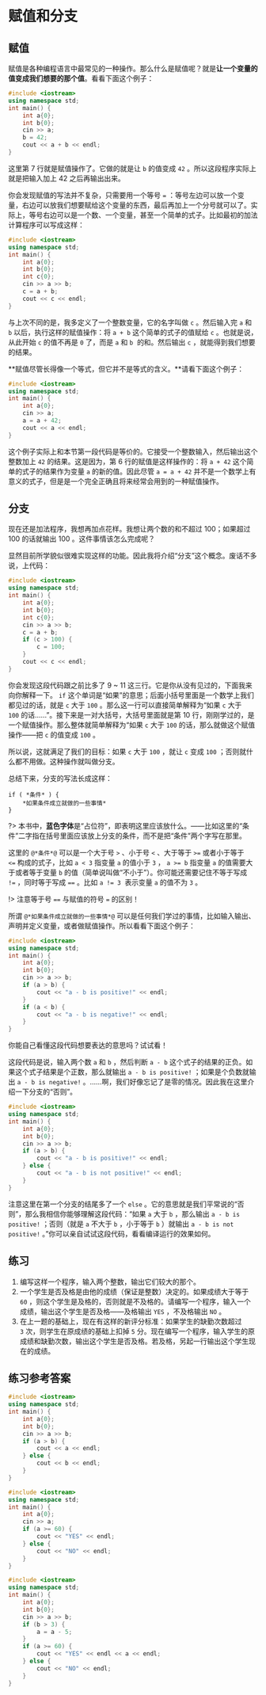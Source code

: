 # 赋值和分支

## 赋值

赋值是各种编程语言中最常见的一种操作。那么什么是赋值呢？就是**让一个变量的值变成我们想要的那个值**。看看下面这个例子：
```cpp
#include <iostream>
using namespace std;
int main() {
    int a{0};
    int b{0};
    cin >> a;
    b = 42;
    cout << a + b << endl;
}
```
这里第 7 行就是赋值操作了。它做的就是让 `b` 的值变成 `42` 。所以这段程序实际上就是把输入加上 42 之后再输出出来。

你会发现赋值的写法并不复杂，只需要用一个等号 `=` ：等号左边可以放一个变量，右边可以放我们想要赋给这个变量的东西，最后再加上一个分号就可以了。实际上，等号右边可以是一个数、一个变量，甚至一个简单的式子。比如最初的加法计算程序可以写成这样：
```cpp
#include <iostream>
using namespace std;
int main() {
    int a{0};
    int b{0};
    int c{0};
    cin >> a >> b;
    c = a + b;
    cout << c << endl;
}
```
与上次不同的是，我多定义了一个整数变量，它的名字叫做 `c` 。然后输入完 `a` 和 `b` 以后，执行这样的赋值操作：将 `a + b` 这个简单的式子的值赋给 `c` 。也就是说，从此开始 `c` 的值不再是 `0` 了，而是 `a` 和 `b`  的和。然后输出 `c` ，就能得到我们想要的结果。

**赋值尽管长得像一个等式，但它并不是等式的含义。**请看下面这个例子：
```cpp
#include <iostream>
using namespace std;
int main() {
    int a{0};
    cin >> a;
    a = a + 42;
    cout << a << endl;
}
```

这个例子实际上和本节第一段代码是等价的。它接受一个整数输入，然后输出这个整数加上 `42` 的结果。这是因为，第 6 行的赋值是这样操作的：将 `a + 42` 这个简单的式子的结果作为变量 `a` 的新的值。因此尽管 `a = a + 42` 并不是一个数学上有意义的式子，但是是一个完全正确且将来经常会用到的一种赋值操作。
## 分支

现在还是加法程序，我想再加点花样。我想让两个数的和不超过 100；如果超过 100 的话就输出 100 。这件事情该怎么完成呢？

显然目前所学貌似很难实现这样的功能。因此我将介绍“分支”这个概念。废话不多说，上代码：
```cpp
#include <iostream>
using namespace std;
int main() {
    int a{0};
    int b{0};
    int c{0};
    cin >> a >> b;
    c = a + b;
    if (c > 100) {
        c = 100;
    }
    cout << c << endl;
}
```
你会发现这段代码跟之前比多了 9 ~ 11 这三行。它是你从没有见过的，下面我来向你解释一下。 `if` 这个单词是“如果”的意思；后面小括号里面是一个数学上我们都见过的话，就是 `c` 大于 `100` 。那么这一行可以直接简单解释为“如果 `c` 大于 `100` 的话……”。接下来是一对大括号，大括号里面就是第 10 行，刚刚学过的，是一个赋值操作。那么整体就简单解释为“如果 `c` 大于 `100` 的话，那么就做这个赋值操作——把 `c` 的值变成 `100` 。

所以说，这就满足了我们的目标：如果 `c` 大于 `100` ，就让 `c` 变成 `100` ；否则就什么都不用做。这种操作就叫做分支。

总结下来，分支的写法长成这样：

```sdsc
if ( *条件* ) {
    *如果条件成立就做的一些事情*
}
```

?> 本书中，**蓝色字体**是“占位符”，即表明这里应该放什么。——比如这里的“条件”二字指在括号里面应该放上分支的条件，而不是把“条件”两个字写在那里。

这里的 `@*条件*@` 可以是一个大于号 `>` 、小于号 `<` 、大于等于 `>=` 或者小于等于 `<=` 构成的式子，比如 `a < 3` 指变量 `a` 的值小于 `3` ， `a >= b` 指变量 `a` 的值需要大于或者等于变量 `b` 的值（简单说叫做“不小于”）。你可能还需要记住不等于写成 `!=` ，同时等于写成 `==` 。比如 `a != 3`  表示变量 `a` 的值不为 `3` 。

!> 注意等于号 `==` 与赋值的符号 `=` 的区别！

所谓 `@*如果条件成立就做的一些事情*@` 可以是任何我们学过的事情，比如输入输出、声明并定义变量，或者做赋值操作。所以看看下面这个例子：
```cpp
#include <iostream>
using namespace std;
int main() {
    int a{0};
    int b{0};
    cin >> a >> b;
    if (a > b) {
        cout << "a - b is positive!" << endl;
    }
    if (a < b) {
        cout << "a - b is negative!" << endl;
    }
}
```
你能自己看懂这段代码想要表达的意思吗？试试看！

这段代码是说，输入两个数 `a` 和 `b` ，然后判断 `a - b` 这个式子的结果的正负。如果这个式子结果是个正数，那么就输出 `a - b is positive!` ；如果是个负数就输出 `a - b is negative!` 。……啊，我们好像忘记了是零的情况。因此我在这里介绍一下分支的“否则”。
```cpp
#include <iostream>
using namespace std;
int main() {
    int a{0};
    int b{0};
    cin >> a >> b;
    if (a > b) {
        cout << "a - b is positive!" << endl;
    } else {
        cout << "a - b is not positive!" << endl;
    }
}
```
注意这里在第一个分支的结尾多了一个 `else` 。它的意思就是我们平常说的“否则”，那么我相信你能够理解这段代码：“如果 `a` 大于 `b` ，那么输出 `a - b is positive!` ；否则（就是 `a` 不大于 `b` ，小于等于 `b` ）就输出 `a - b is not positive!` 。”你可以亲自试试这段代码，看看编译运行的效果如何。

## 练习

1. 编写这样一个程序，输入两个整数，输出它们较大的那个。
1. 一个学生是否及格是由他的成绩（保证是整数）决定的。如果成绩大于等于 `60` ，则这个学生是及格的，否则就是不及格的。请编写一个程序，输入一个成绩，输出这个学生是否及格——及格输出 `YES` ，不及格输出 `NO` 。
1. 在上一题的基础上，现在有这样的新评分标准：如果学生的缺勤次数超过 `3` 次，则学生在原成绩的基础上扣掉 `5` 分。现在编写一个程序，输入学生的原成绩和缺勤次数，输出这个学生是否及格。若及格，另起一行输出这个学生现在的成绩。

## 练习参考答案
```cpp
#include <iostream>
using namespace std;
int main() {
    int a{0};
    int b{0};
    cin >> a >> b;
    if (a > b) {
        cout << a << endl;
    } else {
        cout << b << endl;
    }
}
```
```cpp
#include <iostream>
using namespace std;
int main() {
    int a{0};
    cin >> a;
    if (a >= 60) {
        cout << "YES" << endl;
    } else {
        cout << "NO" << endl;
    }
}
```
```cpp
#include <iostream>
using namespace std;
int main() {
    int a{0};
    int b{0};
    cin >> a >> b;
    if (b > 3) {
        a = a - 5;
    }
    if (a >= 60) {
        cout << "YES" << endl << a << endl;
    } else {
        cout << "NO" << endl;
    }
}
```
